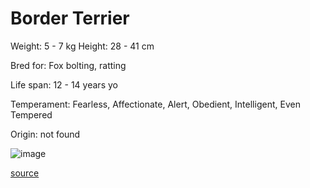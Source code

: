 # Border Terrier

Weight: 5 - 7 kg
Height: 28 - 41 cm

Bred for: Fox bolting, ratting

Life span: 12 - 14 years yo

Temperament: Fearless, Affectionate, Alert, Obedient, Intelligent, Even Tempered

Origin: not found

![image](https://cdn2.thedogapi.com/images/HJOpge9Em_1280.jpg)

[source](https://api.thedogapi.com/v1/breeds/51)
